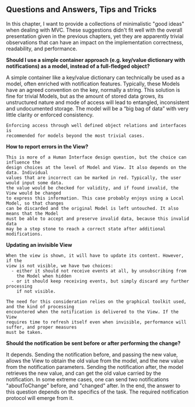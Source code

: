 Questions and Answers, Tips and Tricks
--------------------------------------

In this chapter, I want to provide a collections of minimalistic "good ideas" when dealing with MVC.
These suggestions didn't fit well with the overall presentation given in the previous chapters, yet
they are apparently trivial observations that can have an impact on the implementation correctness,
readability, and performance.


**Should I use a simple container approach (e.g. key/value dictionary with notifications) as a model, instead of a full-fledged object?**

A simple container like a key/value dictionary can technically be used as a
   model, often enriched with notification features. Typically, these Models
    have an agreed convention on the key, normally a string.
    This solution is fine for trivial Models, but as the amount of stored data grows,
    its unstructured nature and mode of access will lead to entangled, inconsistent 
    and undocumented storage. The model will be a “big bag of data” with very
    little clarity or enforced consistency.

    Enforcing access through well defined object relations and interfaces is
    recommended for models beyond the most trivial cases. 


**How to report errors in the View?**

    This is more of a Human Interface design question, but the choice can influence the
    design choices at the level of Model and View. It also depends on the data. Individual
    values that are incorrect can be marked in red. Typically, the user would input some data.
    the value would be checked for validity, and if found invalid, the View would be changed
    to express this information. This case probably enjoys using a Local Model, so that changes
    can be discarded and the original Model is left untouched. It also means that the Model
    must be able to accept and preserve invalid data, because this invalid data
    may be a step stone to reach a correct state after additional modifications.


**Updating an invisible View**

    When the view is shown, it will have to update its content. However, if the
    view is not visible, we have two choices:
      - either it should not receive events at all, by unsubscribing from 
        the Model when hidden
      - or it should keep receiving events, but simply discard any further processing
        if not visible.

    The need for this consideration relies on the graphical toolkit used, and the kind of processing
    encountered when the notification is delivered to the View. If the View
    requires time to refresh itself even when invisible, performance will suffer, and proper measures
    must be taken.

**Should the notification be sent before or after performing the change?**

It depends. Sending the notification before, and passing the new value, allows the View to obtain the
old value from the model, and the new value from the notification parameters.
Sending the notification after, the model retrieves the new value, and can get 
the old value carried by the notification. In some extreme cases, one can send
two notifications "aboutToChange" before, and "changed" after.
In the end, the answer to this question depends on the specifics of the
task. The required notification protocol will emerge from it.
